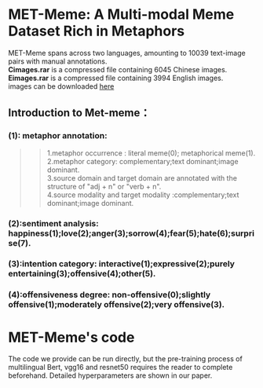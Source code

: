 # MET-Meme: A Multi-modal Meme Dataset Rich in Metaphors
<!-----This is the dataset for paper *<<MET-Meme: A Multi-modal Meme Dataset Rich in Metaphors>>*.  <br> ---->
MET-Meme spans across two languages, amounting to 10039 text-image pairs with manual annotations.  <br>
**Cimages.rar** is a compressed file containing 6045 Chinese images.<br>
**Eimages.rar** is a compressed file containing 3994 English images.<br>
images can be downloaded [here](https://www.kaggle.com/datasets/liaolianfoka/met-meme)
## Introduction to Met-meme： <br>
### (1): metaphor annotation: 
>>1.metaphor occurrence : literal meme(0); metaphorical meme(1). <br>
>>2.metaphor category: complementary;text dominant;image dominant.<br>
>>3.source domain and target domain are annotated with the structure of "adj + n" or "verb + n". <br>
>>4.source modality and target modality :complementary;text dominant;image dominant. <br>
### (2):sentiment analysis:  happiness(1);love(2);anger(3);sorrow(4);fear(5);hate(6);surprise(7).<br>
### (3):intention category:  interactive(1);expressive(2);purely entertaining(3);offensive(4);other(5).<br>
### (4):offensiveness degree: non-offensive(0);slightly offensive(1);moderately offensive(2);very offensive(3).<br>
# MET-Meme's code
The code we provide can be run directly, but the pre-training process of multilingual Bert, vgg16 and resnet50 requires the reader to complete beforehand. Detailed hyperparameters are shown in our paper.
